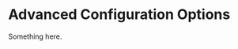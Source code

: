 [title]: # (Advanced Configuration Options)
[tags]: # (XXX)
[priority]: # (4991)
# Advanced Configuration Options
Something here.
